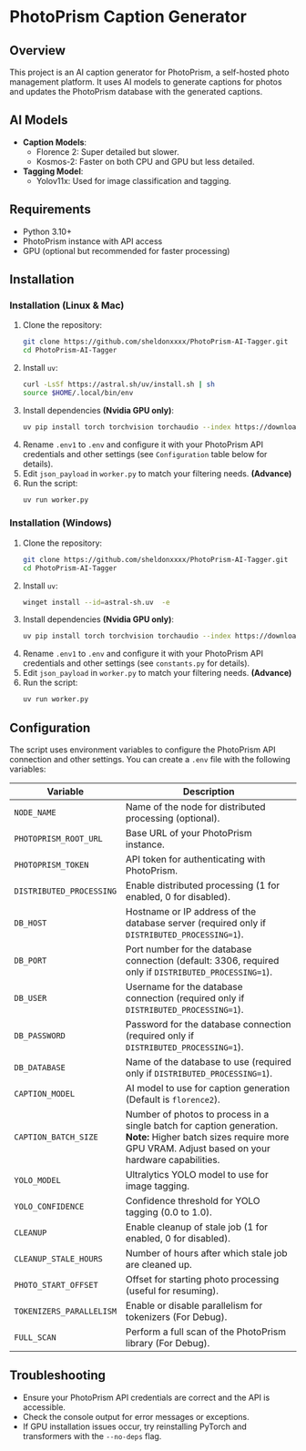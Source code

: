 **PhotoPrism Caption Generator**
=====================================

## Overview

This project is an AI caption generator for PhotoPrism, a self-hosted photo management platform. It uses AI models to generate captions for photos and updates the PhotoPrism database with the generated captions.

## AI Models

- **Caption Models**:
  - Florence 2: Super detailed but slower.
  - Kosmos-2: Faster on both CPU and GPU but less detailed.
- **Tagging Model**:
  - Yolov11x: Used for image classification and tagging.

## Requirements

- Python 3.10+
- PhotoPrism instance with API access
- GPU (optional but recommended for faster processing)

## Installation

### Installation (Linux & Mac)

1. Clone the repository:
   ```bash
   git clone https://github.com/sheldonxxxx/PhotoPrism-AI-Tagger.git
   cd PhotoPrism-AI-Tagger
   ```
2. Install `uv`:
   ```bash
   curl -LsSf https://astral.sh/uv/install.sh | sh
   source $HOME/.local/bin/env
   ```
3. Install dependencies **(Nvidia GPU only)**:
   ```bash
   uv pip install torch torchvision torchaudio --index https://download.pytorch.org/whl/cu126
   ```
4. Rename `.env1` to `.env` and configure it with your PhotoPrism API credentials and other settings (see `Configuration` table below for details).
5. Edit `json_payload` in `worker.py` to match your filtering needs. **(Advance)**
6. Run the script:
   ```bash
   uv run worker.py
   ```

### Installation (Windows)

1. Clone the repository:
   ```bash
   git clone https://github.com/sheldonxxxx/PhotoPrism-AI-Tagger.git
   cd PhotoPrism-AI-Tagger
   ```
2. Install `uv`:
   ```bash
   winget install --id=astral-sh.uv  -e
   ```
3. Install dependencies **(Nvidia GPU only)**:
   ```bash
   uv pip install torch torchvision torchaudio --index https://download.pytorch.org/whl/cu126
   ```
4. Rename `.env1` to `.env` and configure it with your PhotoPrism API credentials and other settings (see `constants.py` for details).
5. Edit `json_payload` in `worker.py` to match your filtering needs. **(Advance)**
6. Run the script:
   ```bash
   uv run worker.py
   ```

## Configuration

The script uses environment variables to configure the PhotoPrism API connection and other settings. You can create a `.env` file with the following variables:

| Variable               | Description                                                                 |
|------------------------|-----------------------------------------------------------------------------|
| `NODE_NAME`            | Name of the node for distributed processing (optional).                    |
| `PHOTOPRISM_ROOT_URL`  | Base URL of your PhotoPrism instance.                                      |
| `PHOTOPRISM_TOKEN`     | API token for authenticating with PhotoPrism.                              |
| `DISTRIBUTED_PROCESSING` | Enable distributed processing (1 for enabled, 0 for disabled).            |
| `DB_HOST`              | Hostname or IP address of the database server (required only if `DISTRIBUTED_PROCESSING=1`). |
| `DB_PORT`              | Port number for the database connection (default: 3306, required only if `DISTRIBUTED_PROCESSING=1`). |
| `DB_USER`              | Username for the database connection (required only if `DISTRIBUTED_PROCESSING=1`). |
| `DB_PASSWORD`          | Password for the database connection (required only if `DISTRIBUTED_PROCESSING=1`). |
| `DB_DATABASE`          | Name of the database to use (required only if `DISTRIBUTED_PROCESSING=1`). |
| `CAPTION_MODEL`        | AI model to use for caption generation (Default is `florence2`).                |
| `CAPTION_BATCH_SIZE`   | Number of photos to process in a single batch for caption generation. **Note:** Higher batch sizes require more GPU VRAM. Adjust based on your hardware capabilities. |
| `YOLO_MODEL`           | Ultralytics YOLO model to use for image tagging.                             |
| `YOLO_CONFIDENCE`      | Confidence threshold for YOLO tagging (0.0 to 1.0).                       |
| `CLEANUP`              | Enable cleanup of stale job (1 for enabled, 0 for disabled).         |
| `CLEANUP_STALE_HOURS`  | Number of hours after which stale job are cleaned up.                    |
| `PHOTO_START_OFFSET`   | Offset for starting photo processing (useful for resuming).                |
| `TOKENIZERS_PARALLELISM` | Enable or disable parallelism for tokenizers (For Debug).                |
| `FULL_SCAN`            | Perform a full scan of the PhotoPrism library (For Debug). |

## Troubleshooting

- Ensure your PhotoPrism API credentials are correct and the API is accessible.
- Check the console output for error messages or exceptions.
- If GPU installation issues occur, try reinstalling PyTorch and transformers with the `--no-deps` flag.